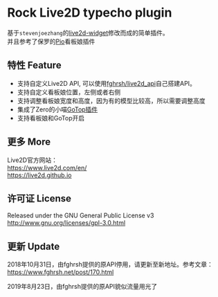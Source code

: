 # Rock Live2D typecho plugin
基于`stevenjoezhang`的[live2d-widget](https://github.com/stevenjoezhang/live2d-widget)修改而成的简单插件。  
并且参考了保罗的[Pio](https://github.com/Dreamer-Paul/Pio)看板娘插件

## 特性 Feature
* 支持自定义Live2D API, 可以使用[fghrsh/live2d_api](https://github.com/fghrsh/live2d_api)自己搭建API。
* 支持自定义看板娘位置，左侧或者右侧
* 支持调整看板娘宽度和高度，因为有的模型比较高，所以需要调整高度
* 集成了Zero的小喵[GoTop插件](https://github.com/MisakaTAT/GoTop)
* 支持看板娘和GoTop开启

## 更多 More
Live2D官方网站：  
https://www.live2d.com/en/  
https://live2d.github.io

## 许可证 License
Released under the GNU General Public License v3  
http://www.gnu.org/licenses/gpl-3.0.html

## 更新 Update
2018年10月31日，由fghrsh提供的原API停用，请更新至新地址。参考文章：  
https://www.fghrsh.net/post/170.html

2019年8月23日，由fghrsh提供的原API貌似流量用光了

